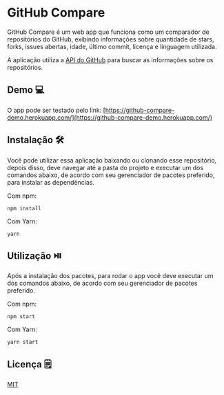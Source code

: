 # GitHub Compare

GitHub Compare é um web app que funciona como um comparador de repositórios do GitHub, exibindo informações sobre quantidade de stars, forks, issues abertas, idade, último commit, licença e linguagem utilizada.

A aplicação utiliza a [API do GitHub](https://docs.github.com/en/rest) para buscar as informações sobre os repositórios.

## Demo :computer:

O app pode ser testado pelo link: [https://github-compare-demo.herokuapp.com/](https://github-compare-demo.herokuapp.com/)

## Instalação :hammer_and_wrench:

Você pode utilizar essa aplicação baixando ou clonando esse repositório, depois disso, deve navegar até a pasta do projeto e executar um dos comandos abaixo, de acordo com seu gerenciador de pacotes preferido, para instalar as dependências.

Com npm:
```
npm install
```

Com Yarn:
```
yarn
```

## Utilização :play_or_pause_button:

Após a instalação dos pacotes, para rodar o app você deve executar um dos comandos abaixo, de acordo com seu gerenciador de pacotes preferido.

Com npm:
```
npm start
```

Com Yarn:
```
yarn start
```

## Licença :spiral_notepad:
[MIT](https://choosealicense.com/licenses/mit/)
